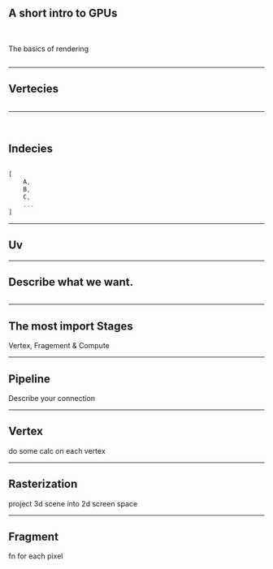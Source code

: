 ## A short intro to GPUs

<br/>

The basics of rendering

<img class="" src="img/overview.png" alt="">

---

## Vertecies

<img class="" src="img/vertex.png" alt="">

<br/>


---

<br/>

## Indecies

<img class="" src="img/vertex_con.png" alt="">

```rust
[
    A,
    B,
    C,
    ...
]
```

<!-- .element style="width:31rem;" -->

---

## Uv

---

## Describe what we want.

<img class="" src="img/pipeline.png" alt="">

---

## The most import Stages

Vertex, Fragement & Compute

---

## Pipeline

Describe your connection

---

## Vertex

do some calc on each vertex

---

## Rasterization

project 3d scene into 2d screen space

---

## Fragment

fn for each pixel
